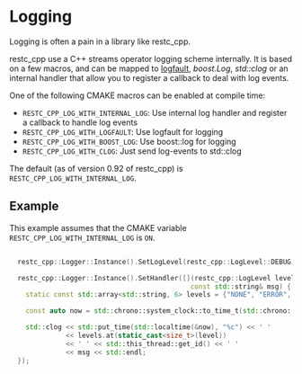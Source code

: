 # Logging
 
Logging is often a pain in a library like restc_cpp.

restc_cpp use a C++ streams operator logging scheme internally. It is based on a
few macros, and can be mapped to [logfault](https://github.com/jgaa/logfault), *boost.Log*,
*std::clog* or an internal handler that allow you to register a callback to deal with log events. 

One of the following CMAKE macros can be enabled at compile time:
 
- `RESTC_CPP_LOG_WITH_INTERNAL_LOG`: Use internal log handler and register a callback to handle log events
- `RESTC_CPP_LOG_WITH_LOGFAULT`: Use logfault for logging
- `RESTC_CPP_LOG_WITH_BOOST_LOG`: Use boost::log for logging
- `RESTC_CPP_LOG_WITH_CLOG`: Just send log-events to std::clog

The default (as of version 0.92 of restc_cpp) is `RESTC_CPP_LOG_WITH_INTERNAL_LOG`.

## Example

This example assumes that the CMAKE variable `RESTC_CPP_LOG_WITH_INTERNAL_LOG` is `ON`.

```c++

  restc_cpp::Logger::Instance().SetLogLevel(restc_cpp::LogLevel::DEBUG);

  restc_cpp::Logger::Instance().SetHandler([](restc_cpp::LogLevel level,
                                             const std::string& msg) {
    static const std::array<std::string, 6> levels = {"NONE", "ERROR", "WARN", "INFO", "DEBUG", "TRACE"};

    const auto now = std::chrono::system_clock::to_time_t(std::chrono::system_clock::now());

    std::clog << std::put_time(std::localtime(&now), "%c") << ' '
              << levels.at(static_cast<size_t>(level))
              << ' ' << std::this_thread::get_id() << ' '
              << msg << std::endl;
  });

```

